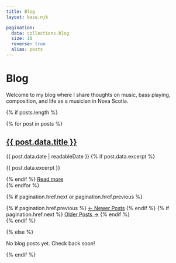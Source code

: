 ```yaml
---
title: Blog
layout: base.njk

pagination:
  data: collections.blog
  size: 10
  reverse: true
  alias: posts
---
```


# Blog

Welcome to my blog where I share thoughts on music, bass playing, composition, and life as a musician in Nova Scotia.

{% if posts.length %}
<div class="blog-posts">
{% for post in posts %}
  <article class="blog-post-preview">
    <h2><a href="{{ post.url }}">{{ post.data.title }}</a></h2>
    <time datetime="{{ post.data.date | date('Y-m-d') }}" class="post-date">
      {{ post.data.date | readableDate }}
    </time>
    {% if post.data.excerpt %}
      <p class="post-excerpt">{{ post.data.excerpt }}</p>
    {% endif %}
    <a href="{{ post.url }}" class="read-more">Read more</a>
  </article>
{% endfor %}
</div>

{% if pagination.href.next or pagination.href.previous %}
<nav class="pagination" aria-label="Blog pagination">
  {% if pagination.href.previous %}
    <a href="{{ pagination.href.previous }}" class="pagination-link pagination-prev">← Newer Posts</a>
  {% endif %}
  {% if pagination.href.next %}
    <a href="{{ pagination.href.next }}" class="pagination-link pagination-next">Older Posts →</a>
  {% endif %}
</nav>
{% endif %}

{% else %}
<p>No blog posts yet. Check back soon!</p>
{% endif %}